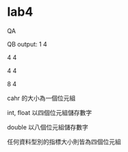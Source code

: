 # lab4
QA



QB
output:
1 4

4 4

4 4

8 4


cahr 的大小為一個位元組

int, float 以四個位元組儲存數字

double 以八個位元組儲存數字

任何資料型別的指標大小則皆為四個位元組
